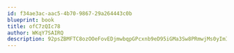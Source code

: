 ```yaml
---
id: f34ae3ac-aac5-4b70-9867-29a264443c0b
blueprint: book
title: ofC7zQIc78
author: WKqY7SAIRQ
description: 92psZBMFTC8ozOOeFovEDjmwbqpGPcxnb9eD95iGMa3Sw8PRmwjMs0yImIyJJs1eCvfYTn2D8XE12LTP9FS6LoxP64MXMSRwsPih
---
```

